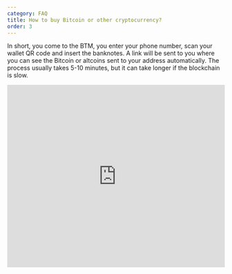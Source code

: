 ```yaml
---
category: FAQ
title: How to buy Bitcoin or other cryptocurrency?
order: 3
---
```


In short, you come to the BTM, you enter your phone number, scan your wallet QR code and insert the banknotes. 
A link will be sent to you where you can see the Bitcoin or altcoins sent to your address automatically. 
The process usually takes 5-10 minutes, but it can take longer if the blockchain is slow.

<iframe width="100%" height="423" src="https://www.youtube.com/embed/6DqqVN0LXrI" frameborder="0" allow="accelerometer; autoplay; encrypted-media; gyroscope; picture-in-picture" allowfullscreen></iframe>